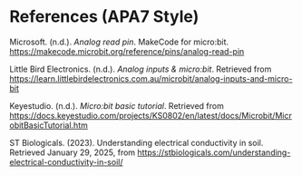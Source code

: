 # References (APA7 Style)
Microsoft. (n.d.). *Analog read pin*. MakeCode for micro:bit. https://makecode.microbit.org/reference/pins/analog-read-pin

Little Bird Electronics. (n.d.). *Analog inputs & micro:bit*. Retrieved from https://learn.littlebirdelectronics.com.au/microbit/analog-inputs-and-micro-bit

Keyestudio. (n.d.). *Micro:bit basic tutorial*. Retrieved from https://docs.keyestudio.com/projects/KS0802/en/latest/docs/Microbit/MicrobitBasicTutorial.htm

ST Biologicals. (2023). Understanding electrical conductivity in soil. Retrieved January 29, 2025, from https://stbiologicals.com/understanding-electrical-conductivity-in-soil/
